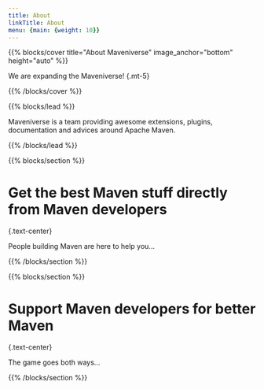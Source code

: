 ```yaml
---
title: About
linkTitle: About
menu: {main: {weight: 10}}
---
```


{{% blocks/cover title="About Maveniverse" image_anchor="bottom" height="auto" %}}

We are expanding the Maveniverse!
{.mt-5}

{{% /blocks/cover %}}

{{% blocks/lead %}}

Maveniverse is a team providing awesome extensions, plugins, documentation and advices around Apache Maven.

{{% /blocks/lead %}}

{{% blocks/section %}}

# Get the best Maven stuff directly from Maven developers
{.text-center}

People building Maven are here to help you...

{{% /blocks/section %}}

{{% blocks/section %}}

# Support Maven developers for better Maven
{.text-center}

The game goes both ways...

{{% /blocks/section %}}